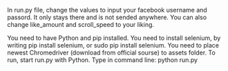 
In run.py file, change the values to input your facebook username and passord. It only stays there and is not sended anywhere. You can also change like_amount and scroll_speed to your liking.




You need to have Python and pip installed.
You need to install selenium, by writing pip install selenium, or sudo pip install selenium. You need to place newest Chromedriver (download from official sourse) to assets folder.
To run, start run.py with Python. Type in command line: python run.py
